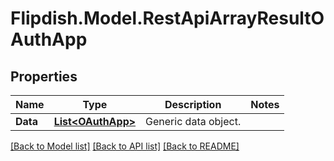 # Flipdish.Model.RestApiArrayResultOAuthApp
## Properties

Name | Type | Description | Notes
------------ | ------------- | ------------- | -------------
**Data** | [**List&lt;OAuthApp&gt;**](OAuthApp.md) | Generic data object. | 

[[Back to Model list]](../README.md#documentation-for-models) [[Back to API list]](../README.md#documentation-for-api-endpoints) [[Back to README]](../README.md)

